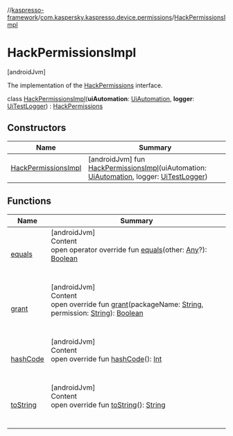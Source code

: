 //[kaspresso-framework](../../index.md)/[com.kaspersky.kaspresso.device.permissions](../index.md)/[HackPermissionsImpl](index.md)



# HackPermissionsImpl  
 [androidJvm] 

The implementation of the [HackPermissions](../-hack-permissions/index.md) interface.

class [HackPermissionsImpl](index.md)(**uiAutomation**: [UiAutomation](https://developer.android.com/reference/kotlin/android/app/UiAutomation.html), **logger**: [UiTestLogger](../../com.kaspersky.kaspresso.logger/-ui-test-logger/index.md)) : [HackPermissions](../-hack-permissions/index.md)   


## Constructors  
  
|  Name|  Summary| 
|---|---|
| [HackPermissionsImpl](-hack-permissions-impl.md)|  [androidJvm] fun [HackPermissionsImpl](-hack-permissions-impl.md)(uiAutomation: [UiAutomation](https://developer.android.com/reference/kotlin/android/app/UiAutomation.html), logger: [UiTestLogger](../../com.kaspersky.kaspresso.logger/-ui-test-logger/index.md))   <br>


## Functions  
  
|  Name|  Summary| 
|---|---|
| [equals](https://kotlinlang.org/api/latest/jvm/stdlib/kotlin/-any/equals.html)| [androidJvm]  <br>Content  <br>open operator override fun [equals](https://kotlinlang.org/api/latest/jvm/stdlib/kotlin/-any/equals.html)(other: [Any](https://kotlinlang.org/api/latest/jvm/stdlib/kotlin/-any/index.html)?): [Boolean](https://kotlinlang.org/api/latest/jvm/stdlib/kotlin/-boolean/index.html)  <br><br><br>
| [grant](grant.md)| [androidJvm]  <br>Content  <br>open override fun [grant](grant.md)(packageName: [String](https://kotlinlang.org/api/latest/jvm/stdlib/kotlin/-string/index.html), permission: [String](https://kotlinlang.org/api/latest/jvm/stdlib/kotlin/-string/index.html)): [Boolean](https://kotlinlang.org/api/latest/jvm/stdlib/kotlin/-boolean/index.html)  <br><br><br>
| [hashCode](https://kotlinlang.org/api/latest/jvm/stdlib/kotlin/-any/hash-code.html)| [androidJvm]  <br>Content  <br>open override fun [hashCode](https://kotlinlang.org/api/latest/jvm/stdlib/kotlin/-any/hash-code.html)(): [Int](https://kotlinlang.org/api/latest/jvm/stdlib/kotlin/-int/index.html)  <br><br><br>
| [toString](https://kotlinlang.org/api/latest/jvm/stdlib/kotlin/-any/to-string.html)| [androidJvm]  <br>Content  <br>open override fun [toString](https://kotlinlang.org/api/latest/jvm/stdlib/kotlin/-any/to-string.html)(): [String](https://kotlinlang.org/api/latest/jvm/stdlib/kotlin/-string/index.html)  <br><br><br>

